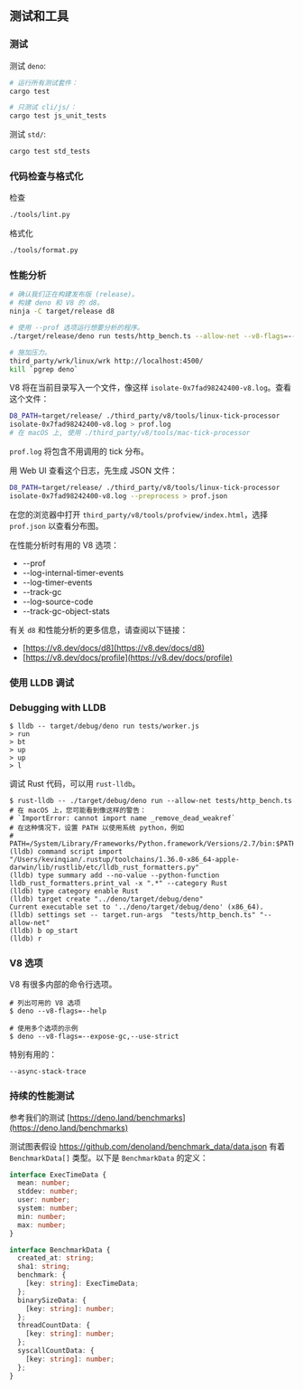 ## 测试和工具

### 测试

测试 `deno`:

```bash
# 运行所有测试套件：
cargo test

# 只测试 cli/js/：
cargo test js_unit_tests
```

测试 `std/`:

```bash
cargo test std_tests
```

### 代码检查与格式化

检查

```bash
./tools/lint.py
```

格式化

```bash
./tools/format.py
```

### 性能分析

```sh
# 确认我们正在构建发布版 (release)。
# 构建 deno 和 V8 的 d8。
ninja -C target/release d8

# 使用 --prof 选项运行想要分析的程序。
./target/release/deno run tests/http_bench.ts --allow-net --v8-flags=--prof &

# 施加压力。
third_party/wrk/linux/wrk http://localhost:4500/
kill `pgrep deno`
```

V8 将在当前目录写入一个文件，像这样 `isolate-0x7fad98242400-v8.log`。查看这个文件：


```sh
D8_PATH=target/release/ ./third_party/v8/tools/linux-tick-processor
isolate-0x7fad98242400-v8.log > prof.log
# 在 macOS 上, 使用 ./third_party/v8/tools/mac-tick-processor
```

`prof.log` 将包含不用调用的 tick 分布。


用 Web UI 查看这个日志，先生成 JSON 文件：


```sh
D8_PATH=target/release/ ./third_party/v8/tools/linux-tick-processor
isolate-0x7fad98242400-v8.log --preprocess > prof.json
```

在您的浏览器中打开 `third_party/v8/tools/profview/index.html`，选择 `prof.json` 以查看分布图。

在性能分析时有用的 V8 选项：

- --prof
- --log-internal-timer-events
- --log-timer-events
- --track-gc
- --log-source-code
- --track-gc-object-stats

有关 `d8` 和性能分析的更多信息，请查阅以下链接：

- [https://v8.dev/docs/d8](https://v8.dev/docs/d8)
- [https://v8.dev/docs/profile](https://v8.dev/docs/profile)

### 使用 LLDB 调试

### Debugging with LLDB


```shell
$ lldb -- target/debug/deno run tests/worker.js
> run
> bt
> up
> up
> l
```

调试 Rust 代码，可以用 `rust-lldb`。

```shell
$ rust-lldb -- ./target/debug/deno run --allow-net tests/http_bench.ts
# 在 macOS 上，您可能看到像这样的警告：
# `ImportError: cannot import name _remove_dead_weakref`
# 在这种情况下，设置 PATH 以使用系统 python，例如
# PATH=/System/Library/Frameworks/Python.framework/Versions/2.7/bin:$PATH
(lldb) command script import "/Users/kevinqian/.rustup/toolchains/1.36.0-x86_64-apple-darwin/lib/rustlib/etc/lldb_rust_formatters.py"
(lldb) type summary add --no-value --python-function lldb_rust_formatters.print_val -x ".*" --category Rust
(lldb) type category enable Rust
(lldb) target create "../deno/target/debug/deno"
Current executable set to '../deno/target/debug/deno' (x86_64).
(lldb) settings set -- target.run-args  "tests/http_bench.ts" "--allow-net"
(lldb) b op_start
(lldb) r
```

### V8 选项

V8 有很多内部的命令行选项。

```shell
# 列出可用的 V8 选项
$ deno --v8-flags=--help

# 使用多个选项的示例
$ deno --v8-flags=--expose-gc,--use-strict
```

特别有用的：

```
--async-stack-trace
```

### 持续的性能测试

参考我们的测试 [https://deno.land/benchmarks](https://deno.land/benchmarks)

测试图表假设 <https://github.com/denoland/benchmark_data/data.json> 有着 `BenchmarkData[]` 类型。以下是 `BenchmarkData` 的定义：


```ts
interface ExecTimeData {
  mean: number;
  stddev: number;
  user: number;
  system: number;
  min: number;
  max: number;
}

interface BenchmarkData {
  created_at: string;
  sha1: string;
  benchmark: {
    [key: string]: ExecTimeData;
  };
  binarySizeData: {
    [key: string]: number;
  };
  threadCountData: {
    [key: string]: number;
  };
  syscallCountData: {
    [key: string]: number;
  };
}
```
